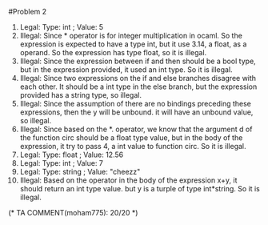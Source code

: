 #Problem 2

1.  Legal:   Type: int  ;   Value: 5
2.  Illegal:  Since * operator is for integer multiplication in ocaml. So the expression is expected to have a type int, but it use 3.14, a float, as a operand. So the expression has type float, so it is illegal. 
3.  Illegal:  Since the expression between if and then should be a bool type, but in the expression provided, it used an int type. So it is illegal. 
4.  Illegal:  Since two expressions on the if and else branches disagree with each other. It should be a int type in the else branch, but the expression provided has a string type, so illegal. 
5.  Illegal:  Since the assumption of there are no bindings preceding these expressions, then the y will be unbound. it will have an unbound value, so illegal. 
6.  Illegal:  Since based on the *. operator, we know that the argument d of the function circ should be a float type value, but in the body of the expression, it try to pass 4, a int value to function circ. So it is illegal. 
7.  Legal:    Type: float ;   Value: 12.56
8.  Legal:    Type: int ;   Value: 7
9.  Legal:    Type: string ;  Value: "cheezz"
10.  Illegal:  Based on the operator in the body of the expression x+y, it should return an int type value. but y is a turple of type int*string. So it is illegal.  

(* TA COMMENT(moham775): 20/20 *)